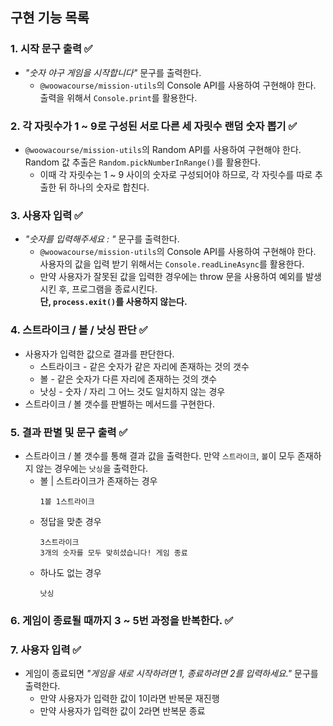 ## 구현 기능 목록

### 1. 시작 문구 출력 ✅

- _"숫자 야구 게임을 시작합니다"_ 문구를 출력한다.
  - `@woowacourse/mission-utils`의 Console API를 사용하여 구현해야 한다. 출력을 위해서 `Console.print`를 활용한다.

### 2. 각 자릿수가 1 ~ 9로 구성된 서로 다른 세 자릿수 랜덤 숫자 뽑기 ✅

- `@woowacourse/mission-utils`의 Random API를 사용하여 구현해야 한다.
  Random 값 추출은 `Random.pickNumberInRange()`를 활용한다.
  - 이때 각 자릿수는 1 ~ 9 사이의 숫자로 구성되어야 하므로, 각 자릿수를 따로 추출한 뒤 하나의 숫자로 합친다.

### 3. 사용자 입력 ✅

- _"숫자를 입력해주세요 : "_ 문구를 출력한다.
  - `@woowacourse/mission-utils`의 Console API를 사용하여 구현해야 한다. 사용자의 값을 입력 받기 위해서는 `Console.readLineAsync`를 활용한다.
  - 만약 사용자가 잘못된 값을 입력한 경우에는 throw 문을 사용하여 예외를 발생시킨 후, 프로그램을 종료시킨다.  
    **단, `process.exit()`를 사용하지 않는다.**

### 4. 스트라이크 / 볼 / 낫싱 판단 ✅

- 사용자가 입력한 값으로 결과를 판단한다.
  - 스트라이크 - 같은 숫자가 같은 자리에 존재하는 것의 갯수
  - 볼 - 같은 숫자가 다른 자리에 존재하는 것의 갯수
  - 낫싱 - 숫자 / 자리 그 어느 것도 일치하지 않는 경우
- 스트라이크 / 볼 갯수를 판별하는 메서드를 구현한다.

### 5. 결과 판별 및 문구 출력 ✅

- 스트라이크 / 볼 갯수를 통해 결과 값을 출력한다. 만약 `스트라이크`, `볼`이 모두 존재하지 않는 경우에는 `낫싱`을 출력한다.
  - 볼 | 스트라이크가 존재하는 경우
    ```
    1볼 1스트라이크
    ```
  - 정답을 맞춘 경우
    ```
    3스트라이크
    3개의 숫자를 모두 맞히셨습니다! 게임 종료
    ```
  - 하나도 없는 경우
    ```
    낫싱
    ```

### 6. 게임이 종료될 때까지 3 ~ 5번 과정을 반복한다. ✅

### 7. 사용자 입력 ✅

- 게임이 종료되면 _"게임을 새로 시작하려면 1, 종료하려면 2를 입력하세요."_ 문구를 출력한다.
  - 만약 사용자가 입력한 값이 1이라면 반복문 재진행
  - 만약 사용자가 입력한 값이 2라면 반복문 종료
